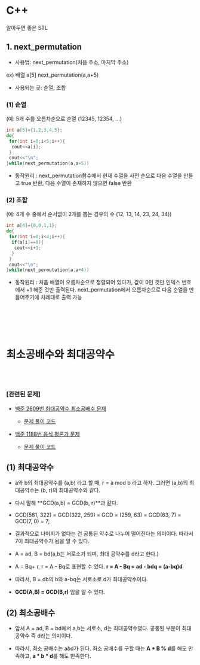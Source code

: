 
# C++

알아두면 좋은 STL 
## 1. next_permutation

- 사용법: next_permutation(처음 주소, 마지막 주소)


ex) 배열 a[5]
next_permutation(a,a+5)

- 사용되는 곳: 순열, 조합

### (1) 순열

(예: 5개 수를 오름차순으로 순열 (12345, 12354, ...)

```c++
int a[5]={1,2,3,4,5};
do{
 for(int i=0;i<5;i++){
  cout<<a[i];
 }
 cout<<"\n";
}while(next_permutation(a,a+5))
```

- 동작원리 : next_permutation함수에서 현재 수열을 사전 순으로 다음 수열을 만들고 true 반환, 다음 수열이 존재하지 않으면 false 반환

 ### (2) 조합

(예: 4개 수 중에서 순서없이 2개를 뽑는 경우의 수 (12, 13, 14, 23, 24, 34))

```c++
int a[4]={0,0,1,1};
do{
 for(int i=0;i<4;i++){
  if(a[i]==0){
   cout<<i+1;
  }
 }
 cout<<"\n";
}while(next_permutation(a,a+4))
```

- 동작원리 : 처음 배열이 오름차순으로 정렬되어 있다가, 값이 0인 것만 인덱스 번호에서 +1 해준 것만 출력된다. next_permutation에서 오름차순으로 다음 순열을 만들어주기에 차례대로 출력 가능


<BR>
<bR>
<BR>
<BR>


# 최소공배수와 최대공약수 

<br>
<br>

### [관련된 문제]

- [백준 2609번 최대공약수 최소공배수 문제](https://www.acmicpc.net/problem/2609)
    - [문제 풀이 코드](https://github.com/songhee1/algorithm-study/blob/main/%ED%92%80%EA%B3%A0%EC%8B%B6%EC%9D%80%20%EB%AC%B8%EC%A0%9C/BOJ_2609.java)


- [백준 1188번 음식 평론가 문제](https://www.acmicpc.net/problem/1188)
    - [문제 풀이 코드](https://github.com/songhee1/algorithm-study/blob/main/%ED%92%80%EA%B3%A0%EC%8B%B6%EC%9D%80%20%EB%AC%B8%EC%A0%9C/BOJ_2609.java)

## (1) 최대공약수

- a와 b의 최대공약수를 (a,b) 라고 할 때, r = a mod b 라고 하자. 그러면 (a,b)의 최대공약수는 (b, r)의 최대공약수와 같다.

- 다시 말해 **GCD(a,b) = GCD(b, r)**과 같다.

- GCD(581, 322) = GCD(322, 259) = GCD = (259, 63) = GCD(63, 7) = GCD(7, 0) = 7;

- 결과적으로 나머지가 없다는 건 공통된 약수로 나누어 떨어진다는 의미이다. 따라서 7이 최대공약수가 됨을 알 수 있다.

- A = ad, B = bd(a,b는 서로소가 되며, 최대 공약수를 d라고 한다.)

- A = Bq+ r, r = A - Bq로 표현할 수 있다.
**r = A - Bq = ad - bdq = (a-bq)d**

- 따라서, B = db의 b와 a-bq는 서로소로 d가 최대공약수이다.

- **GCD(A,B) = GCD(B,r)** 임을 알 수 있다.

## (2) 최소공배수

- 앞서 A = ad, B = bd에서 a,b는 서로소, d는 최대공약수였다. 공통된 부분이 최대공약수 즉 d라는 의미이다.

- 따라서, 최소 공배수는 a*b*d가 된다.
최소 공배수를 구할 때는 **A * B % d**를 해도 만족하고, 
**a * b * d**를 해도 만족한다. 
